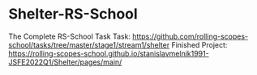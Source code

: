 # Shelter-RS-School
The Complete RS-School Task Task: https://github.com/rolling-scopes-school/tasks/tree/master/stage1/stream1/shelter  Finished Project: https://rolling-scopes-school.github.io/stanislavmelnik1991-JSFE2022Q1/Shelter/pages/main/
